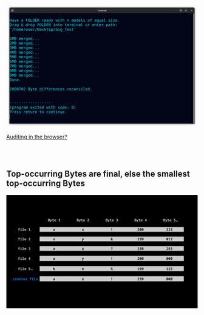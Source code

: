 <!--
Merge any models based on Byte count.
-->



<p align="center">
  <img src="https://raw.githubusercontent.com/compromise-evident/StatMerge/main/Other/Terminal_a48ce83193ae9371c17c7993f022eb4f64dacb4bc788cc43d844bb159f433d75.png">
</p>

[Auditing in the browser?](https://coliru.stacked-crooked.com/a/463308550afc2dd6)

<br>
<br>

## Top-occurring Bytes are final, else the smallest top-occurring Bytes

<p align="center">
  <img src="https://raw.githubusercontent.com/compromise-evident/StatMerge/main/Other/What_it_does_b53a4b1452da928659635b21abd83f30418c241ee2af94802f0f30e151a99787.png">
</p>
